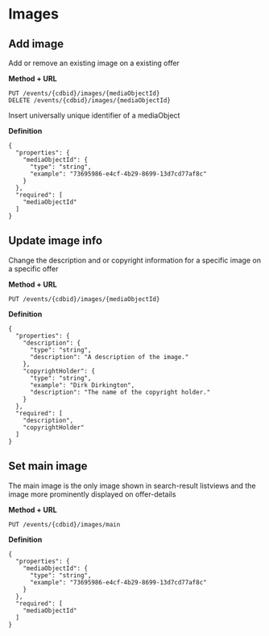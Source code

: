 ---
---

# Images

## Add image
Add or remove an existing image on a existing offer

**Method + URL**

```
PUT /events/{cdbid}/images/{mediaObjectId}
DELETE /events/{cdbid}/images/{mediaObjectId}
```

Insert universally unique identifier of a mediaObject

**Definition**
```
{
  "properties": {
    "mediaObjectId": {
      "type": "string",
      "example": "73695986-e4cf-4b29-8699-13d7cd77af8c"
    }
  },
  "required": [
    "mediaObjectId"
  ]
}
```

## Update image info

Change the description and or copyright information for a specific image on a specific offer

**Method + URL**

```
PUT /events/{cdbid}/images/{mediaObjectId}
```

**Definition**
```
{
  "properties": {
    "description": {
      "type": "string",
      "description": "A description of the image."
    },
    "copyrightHolder": {
      "type": "string",
      "example": "Dirk Dirkington",
      "description": "The name of the copyright holder."
    }
  },
  "required": [
    "description",
    "copyrightHolder"
  ]
}
```


## Set main image
The main image is the only image shown in search-result listviews and the image more prominently displayed on offer-details

**Method + URL**

```
PUT /events/{cdbid}/images/main
```

**Definition**
```
{
  "properties": {
    "mediaObjectId": {
      "type": "string",
      "example": "73695986-e4cf-4b29-8699-13d7cd77af8c"
    }
  },
  "required": [
    "mediaObjectId"
  ]
}
```